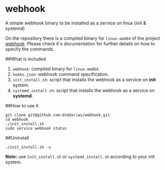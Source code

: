 # webhook

A simple webhook binary to be installed as a service on linux (init & systemd)

On the repository there is a compiled binary for `linux-amd64` of the project [webhook](http://github.com/adnanh/webhook). Please check it's documentation for further details on how to specify the commands.

##What is included

 1. `webhook`: compiled binary for `linux-amd64`.
 2. `hooks.json`: webhook command specification.
 3. `init_install.sh`: script that installs the webhook as a service on **init** system.
 4. `systemd_install.sh`: script that installs the webhook as a service on **systemd**.

##How to use it

    git clone git@github.com:dvddarias/webhook.git
    cd webhook
    ./init_install.sh
    sudo service webhook status

##Uninstall

    ./init_install.sh -u

**Note:** use `init_install.sh` or `systemd_install.sh` according to your init system.
